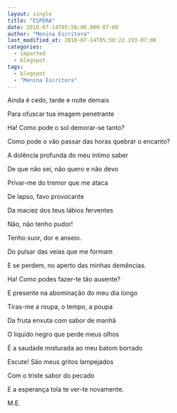 ```yaml
---
layout: single
title: "ESPERA"
date: 2010-07-14T05:58:00.000-07:00
author: "Menina Escritora"
last_modified_at: 2010-07-14T05:58:22.193-07:00
categories:
  - imported
  - blogspot
tags:
  - blogspot
  - "Menina Escritora"
---
```


Ainda é cedo, tarde e noite demais



Para ofuscar tua imagem penetrante



Ha! Como pode o sol demorar-se tanto?



Como pode o vão passar das horas quebrar o encanto?



A dolência profunda do meu intimo saber



De que não sei, não quero e não devo



Privar-me do tremor que me ataca



De lapso, favo provocante



Da maciez dos teus lábios ferventes



Não, não tenho pudor!



Tenho suor, dor e anseio.



Do pulsar das veias que me formam



E se perdem, no aperto das minhas demências.



Ha! Como podes fazer-te tão ausente?



E presente na abominação do meu dia longo



Tiras-me a roupa, o tempo, a poupa



Da fruta enxuta com sabor de manhã



O liquido negro que perde meus olhos



É a saudade misturada ao meu batom borrado



Escute! São meus gritos lampejados



Com o triste sabor do pecado



E a esperança tola te ver-te novamente.







M.E.